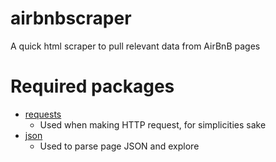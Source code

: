 # airbnbscraper
A quick html scraper to pull relevant data from AirBnB pages

# Required packages
* [requests](http://docs.python-requests.org/en/master/)
  * Used when making HTTP request, for simplicities sake
* [json](https://docs.python.org/2/library/json.html)
  * Used to parse page JSON and explore
